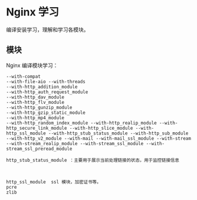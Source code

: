 # Nginx 学习 #
编译安装学习，理解和学习各模块。

## 模块 ##
Nginx 编译模块学习：

	--with-compat 
	--with-file-aio --with-threads 
	--with-http_addition_module 
	--with-http_auth_request_module 
	--with-http_dav_module 
	--with-http_flv_module 
	--with-http_gunzip_module 
	--with-http_gzip_static_module 
	--with-http_mp4_module 
	--with-http_random_index_module --with-http_realip_module --with-http_secure_link_module --with-http_slice_module --with-http_ssl_module --with-http_stub_status_module --with-http_sub_module --with-http_v2_module --with-mail --with-mail_ssl_module --with-stream --with-stream_realip_module --with-stream_ssl_module --with-stream_ssl_preread_module 

	http_stub_status_module ：主要用于展示当前处理链接的状态，用于监控链接信息



	http_ssl_module  ssl 模块，加密证书等。
	pcre
	zlib

